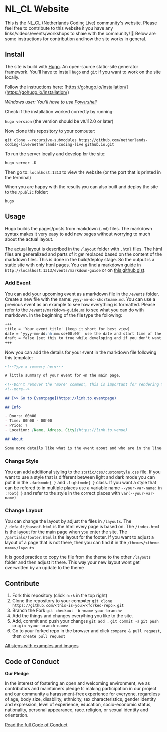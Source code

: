 # NL_CL Website

This is the NL_CL (Netherlands Coding Live) community's website. Please feel free to contribute to this website if you have any links/videos/events/workshops to share with the community! 🎉 Below are some instructions for contribution and how the site works in general.

## Install

The site is build with [Hugo](https://gohugo.io/). An open-source static-site generator framework. You'll have to install `hugo` and `git` if you want to work on the site locally.

Follow the instructions here: [https://gohugo.io/installation/](https://gohugo.io/installation/)

*Windows user: You'll have to use [Powershell](https://learn.microsoft.com/en-us/powershell/scripting/install/installing-powershell-on-windows?view=powershell-7.4)*

Check if the installation worked correctly by running: 

`hugo version` (the version should be v0.112.0 or later)

Now clone this repository to your computer: 

`git clone --recursive-submodules https://github.com/netherlands-coding-live/netherlands-coding-live.github.io.git`

To run the server locally and develop for the site:

`hugo server -D`

Then go to: `localhost:1313` to view the website (or the port that is printed in the terminal)

When you are happy with the results you can also built and deploy the site to the `/public` folder:

`hugo`

## Usage

Hugo builds the pages/posts from markdown (`.md`) files. The markdown syntax makes it very easy to add new pages without worrying to much about the actual layout.

The actual layout is described in the `/layout` folder with `.html` files. The html files are generalized and parts of it get replaced based on the content of the markdown files. This is done in the build/deploy stage. So the output is a static site with only html pages. You can find a markdown guide in `http://localhost:1313/events/markdown-guide` or on [this github gist](https://gist.github.com/cuonggt/9b7d08a597b167299f0d#file-markdown_guide-md).

### Add Event

You can add your upcoming event as a markdown file in the `/events` folder. Create a new file with the name: `yyyy-mm-dd-shortname.md`. You can use a previous event as an example to see how everything is formatted. Please refer to the `/events/markdown-guide.md` to see what you can do with markdown. In the beginning of the file type the following:

```markdown
+++
title = 'Your event title' (keep it short for best view)
date = 'yyyy-mm-dd:hh:mm:ss+00:00' (use the date and start time of the event, add the timezone offset too with +00:00)
draft = false (set this to true while developing and if you don't want to publish yet)
+++
```

Now you can add the details for your event in the markdown file following this template:

```markdown
<!--Type a summary here-->

A little summary of your event for on the main page.

<!--Don't remover the "more" comment, this is important for rendering the summary on the main page!-->
<!--more-->

## [>> Go to Eventpage](https://link.to.eventpage)

## Info

- Doors: 00h00
- Time: 00h00 - 00h00
- Price: ?
- Location: [Name, Adress, City](https://link.to.venue)

## About

Some more details like what is the event about and who are in the line-up

```

### Change Style

You can add additional styling to the `static/css/customstyle.css` file. If you want to use a style that is different between light and dark mode you can put it in the `.darkmode{ }` and `.lightmode{ }` class. If you want a style that can be refered to in multiple places use a variable name `--your-var-name:` in `:root{ }` and refer to the style in the correct places with `var(--your-var-name)`

### Change Layout

You can change the layout by adjust the files in `/layouts`. The `/_default/baseof.html` is the html every page is based on. The `/index.html` is the layout for the main page when you enter the site. The `/partials/footer.html` is the layout for the footer. If you want to adjust a layout of a page that is not there, then you can find it in the `/themes/<theme-name>/layouts`. 

It is good practice to copy the file from the theme to the other `/layouts` folder and then adjust it there. This way your new layout wont get overwritten by an update to the theme.

## Contribute

1. Fork this repository (click `fork` in the top right)
2. Clone the repository to your computer `git clone https://github.com/<this-is-you>/<forked-repo>.git`
3. Branch the Fork `git checkout -b <name-your-branch>`
4. Add the things and changes everything you like to the site.
6. Add, commit and push your changes `git add .` `git commit -a` `git push origin <your-branch-name>`
7. Go to your forked repo in the browser and click `compare & pull request`, then `create pull request`

[All steps with examples and images](https://github.com/firstcontributions/first-contributions/blob/master/README.md)

## Code of Conduct

**Our Pledge**

In the interest of fostering an open and welcoming environment, we as contributors and maintainers pledge to making participation in our project and our community a harassment-free experience for everyone, regardless of age, body size, disability, ethnicity, sex characteristics, gender identity and expression, level of experience, education, socio-economic status, nationality, personal appearance, race, religion, or sexual identity and orientation.

[Read the full Code of Conduct](/CODE_OF_CONDUCT.md)
